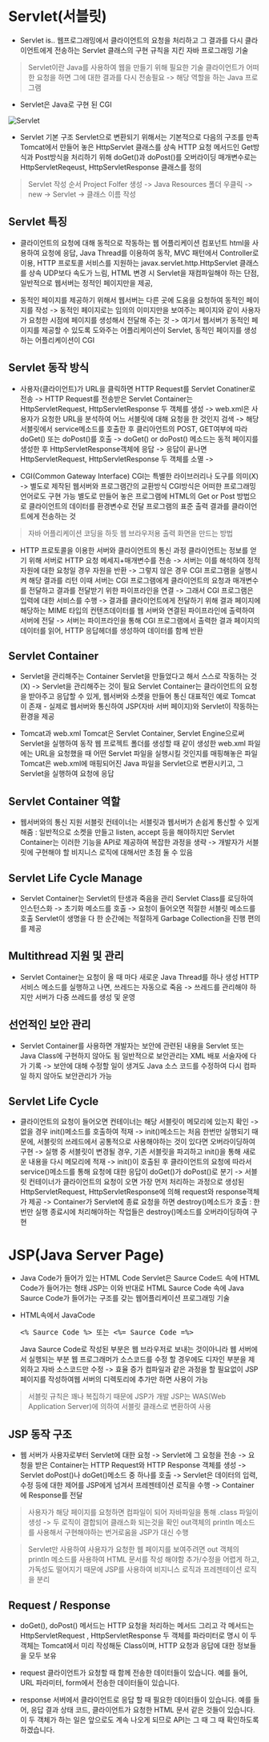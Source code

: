 Servlet(서블릿)
============
+ Servlet is..
  웹프로그래밍에서 클라이언트의 요청을 처리하고 그 결과를 다시 클라이언트에게 
  전송하는 Servlet 클래스의 구현 규칙을 지킨 자바 프로그래밍 기술

> Servlet이란 Java를 사용하여 웹을 만들기 위해 필요한 기술
  클라이언트가 어떠한 요청을 하면 그에 대한 결과를 다시 전송필요 -> 해당 역할을 하는 Java 프로그램 
  
+ Servlet은 Java로 구현 된 CGI

![Servlet](https://t1.daumcdn.net/cfile/tistory/21142C39562743FD2C)


+ Servlet 기본 구조
  Servlet으로 변환되기 위해서는 기본적으로 다음의 구조를 만족
  Tomcat에서 만들어 놓은 HttpServlet 클래스를 상속
  HTTP 요청 메서드인 Get방식과 Post방식을 처리하기 위해 doGet()과 doPost()를 오버라이딩
  매개변수로는 HttpServletReqeust, HttpServletResponse 클래스를 정의

> Servlet 작성 순서
  Project Folfer 생성
  -> Java Resources 폴더 우클릭 
  -> new -> Servlet
  -> 클래스 이름 작성
  

Servlet 특징
------------
+ 클라이언트의 요청에 대해 동적으로 작동하는 웹 어플리케이션 컴포넌트
  html을 사용하여 요청에 응답, Java Thread를 이용하여 동작, MVC 패턴에서 Controller로 이용,
  HTTP 프로토콜 서비스를 지원하는 javax.servlet.http.HttpServlet 클래스를 상속 UDP보다 속도가 느림,
  HTML 변경 시 Servlet을 재컴파일해야 하는 단점, 일반적으로 웹서버는 정적인 페이지만을 제공,
  
+ 동적인 페이지를 제공하기 위해서 웹서버는 다른 곳에 도움을 요청하여 동적인 페이지를 작성 ->
  동적인 페이지로는 임의의 이미지만을 보여주는 페이지와 같이 사용자가 요청한 시점에 페이지를 생성해서 전달해 주는 것 ->
  여기서 웹서버가 동적인 페이지를 제공할 수 있도록 도와주는 어플리케이션이 Servlet, 동적인 페이지를 생성하는 어플리케이션이 CGI


Servlet 동작 방식
--------------
+ 사용자(클라이언트)가 URL을 클릭하면 HTTP Request를 Servlet Conatiner로 전송 ->
  HTTP Request를 전송받은 Servlet Container는 HttpServletRequest, HttpServletResponse 두 객체를 생성 ->
  web.xml은 사용자가 요청한 URL을 분석하여 어느 서블릿에 대해 요청을 한 것인지 검색 ->
  해당 서블릿에서 service메소드를 호출한 후 클리아언트의 POST, GET여부에 따라 doGet() 또는 doPost()를 호출 ->
  doGet() or doPost() 메소드는 동적 페이지를 생성한 후 HttpServletResponse객체에 응답 ->
  응답이 끝나면 HttpServletRequest, HttpServletResponse 두 객체를 소멸 ->


+ CGI(Common Gateway Interface)
  CGI는 특별한 라이브러리나 도구를 의미(X) -> 별도로 제작된 웹서버와 프로그램간의 교환방식
  CGI방식은 어떠한 프로그래밍언어로도 구현 가능 
  별도로 만들어 놓은 프로그램에 HTML의 Get or Post 방법으로 클라이언트의 데이터를 환경변수로 전달
  프로그램의 표준 출력 결과를 클라이언트에게 전송하는 것

> 자바 어플리케이션 코딩을 하듯 웹 브라우저용 출력 화면을 만드는 방법


+ HTTP 프로토콜을 이용한 서버와 클라이언트의 통신 과정
  클라이언트는 정보를 얻기 위해 서버로 HTTP 요청 메세지+매개변수를 전송 ->
  서버는 이를 해석하여 정적 자원에 대한 요청일 경우 자원을 반환 ->
  그렇지 않은 경우 CGI 프로그램을 실행시켜 해당 결과를 리턴
  이때 서버는 CGI 프로그램에게 클라이언트의 요청과 매개변수를 전달하고 결과를 전달받기 위한 파이프라인을 연결 ->
  그래서 CGI 프로그램은 입력에 대한 서비스를 수행 -> 
  결과를 클라이언트에게 전달하기 위해 결과 페이지에 해당하는 MIME 타입의 컨텐츠데이터를 웹 서버와 연결된 파이프라인에 출력하여 서버에 전달 ->
  서버는 파이프라인을 통해 CGI 프로그램에서 출력한 결과 페이지의 데이터를 읽어, HTTP 응답헤더를 생성하여 데이터를 함께 반환


Servlet Container
----------------
+ Servlet을 관리해주는 Container
  Servlet을 만들었다고 해서 스스로 작동하는 것(X) -> Servlet을 관리해주는 것이 필요
  Servlet Container는 클라이언트의 요청을 받아주고 응답할 수 있게, 웹서버와 소켓을 만들어 통신 
  대표적인 예로 Tomcat이 존재 - 실제로 웹서버와 통신하여 JSP(자바 서버 페이지)와 Servlet이 작동하는 환경을 제공


+ Tomcat과 web.xml
  Tomcat은 Servlet Container, Servlet Engine으로써 Servlet을 실행하여 동작
  웹 프로젝트 폴더를 생성할 때 같이 생성한 web.xml 파일에는 URL을 요청했을 때 어떤 Servlet 파일을 실행시킬 것인지를 매핑해놓은 파일
  Tomcat은 web.xml에 매핑되어진 Java 파일을 Servlet으로 변환시키고, 그 Servlet을 실행하여 요청에 응답
  

Servlet Container 역할
--------------
+ 웹서버와의 통신 지원
  서블릿 컨테이너는 서블릿과 웹서버가 손쉽게 통신할 수 있게 해줌 : 
  일반적으로 소켓을 만들고 listen, accept 등을 해야하지만 Servlet Container는 이러한 기능을 API로 제공하여 복잡한 과정을 생략
  -> 개발자가 서블릿에 구현해야 할 비지니스 로직에 대해서만 초점 둘 수 있음


Servlet Life Cycle Manage
--------------
+ Servlet Container는 Servlet의 탄생과 죽음을 관리
  Servlet Class를 로딩하여 인스턴스화 -> 초기화 메소드를 호출 -> 요청이 들어오면 적절한 서블릿 메소드를 호출 
  Servlet이 생명을 다 한 순간에는 적절하게 Garbage Collection을 진행 편의를 제공


Multithread 지원 및 관리
----------
+ Servlet Container는 요청이 올 때 마다 새로운 Java Thread를 하나 생성 HTTP 서비스 메소드를 
  실행하고 나면, 쓰레드는 자동으로 죽음 -> 쓰레드를 관리해야 하지만 서버가 다중 쓰레드를 생성 및 운영
  
  
선언적인 보안 관리 
----------
+ Servlet Container를 사용하면 개발자는 보안에 관련된 내용을 Servlet 또는 Java Class에 구현하지 않아도 됨
  일반적으로 보안관리는 XML 배포 서술자에 다가 기록 -> 보안에 대해 수정할 일이 생겨도 Java 소스 코드를 
  수정하여 다시 컴파일 하지 않아도 보안관리가 가능


Servlet Life Cycle
------
+ 클라이언트의 요청이 들어오면 컨테이너는 해당 서블릿이 메모리에 있는지 확인
  -> 없을 경우 init()메소드를 호출하여 적재
  -> init()메소드는 처음 한번만 실행되기 때문에, 서블릿의 쓰레드에서 공통적으로 사용해야하는 것이 있다면 오버라이딩하여 구현
  -> 실행 중 서블릿이 변경될 경우, 기존 서블릿을 파괴하고 init()을 통해 새로운 내용을 다시 메모리에 적재
  -> init()이 호출된 후 클라이언트의 요청에 따라서 service()메소드를 통해 요청에 대한 응답이 doGet()가 doPost()로 분기
  -> 서블릿 컨테이너가 클라이언트의 요청이 오면 가장 먼저 처리하는 과정으로 생성된 HttpServletRequest, HttpServletResponse에 
     의해 request와 response객체가 제공
  -> Container가 Servlet에 종료 요청을 하면 destroy()메소드가 호출 : 한번만 실행 
     종료시에 처리해야하는 작업들은 destroy()메소드를 오버라이딩하여 구현


JSP(Java Server Page)
==============
+ Java Code가 들어가 있는 HTML Code
  Servlet은 Saurce Code드 속에 HTML Code가 들어가는 형태 
  JSP는 이와 반대로 HTML Saurce Code 속에 Java Saurce Code가 들어가는 구조를 갖는 웹어플리케이션 프로그래밍 기술
  
+ HTML속에서 JavaCode 
  <pre><% Saurce Code %> 또는 <%= Saurce Code =%></pre>
  Java Saurce Code로 작성된 부분은 웹 브라우저로 보내는 것이아니라 웹 서버에서 실행되는 부분
  웹 프로그래머가 소스코드를 수정 할 경우에도 디자인 부분을 제외하고 자바 소스코드만 수정
  -> 효율 증가
  컴파일과 같은 과정을 할 필요없이 JSP페이지를 작성하여웹 서버의 디렉토리에 추가만 하면 사용이 가능
  
> 서블릿 규칙은 꽤나 복집하기 때문에 JSP가 개발 
  JSP는 WAS(Web Application Server)에 의하여 서블릿 클래스로 변환하여 사용


JSP 동작 구조
------------
+ 웹 서버가 사용자로부터 Servlet에 대한 요청
  -> Servlet에 그 요청을 전송 -> 요청을 받은 Container는 HTTP Request와 HTTP Response 객체를 생성
  -> Servlet doPost()나 doGet()메소드 중 하나를 호출
  -> Servlet은 데이터의 입력, 수정 등에 대한 제어를 JSP에게 넘겨서 프레젠테이션 로직을 수행
  -> Container에 Response를 전달 
  
> 사용자가 해당 페이지를 요청하면 컴파일이 되어 자바파일을 통해 .class 파일이 생성
  -> 두 로직이 결합되어 클래스화 되는것을 확인 out객체의 println 메소드를 사용해서 구현해야하는 번거로움을 JSP가 대신 수행

> Servlet만 사용하여 사용자가 요청한 웹 페이지를 보여주려면 out 객체의 println 메소드를 사용하여 HTML 문서를 작성 해야함
  추가/수정을 어렵게 하고, 가독성도 떨어지기 때문에 JSP를 사용하여 비지니스 로직과 프레젠테이션 로직을 분리
  

Request / Response
---------------
+ doGet(), doPost() 메서드는 HTTP 요청을 처리하는 메서드
  그리고 각 메서드는 HttpServletRequest , HttpServletResponse 두 객체를 파라미터로 명시
  이 두 객체는 Tomcat에서 미리 작성해둔 Class이며, HTTP 요청과 응답에 대한 정보들을 모두 보유


+ request
  클라이언트가 요청할 때 함께 전송한 데이터들이 있습니다.
  예를 들어, URL 파라미터, form에서 전송한 데이터들이 있습니다.

+ response
  서버에서 클라이언트로 응답 할 때 필요한 데이터들이 있습니다.
  예를 들어, 응답 결과 상태 코드, 클라이언트가 요청한 HTML 문서 같은 것들이 있습니다.
  이 두 객체가 하는 일은 앞으로도 계속 나오게 되므로 API는 그 때 그 때 확인하도록 하겠습니다.

